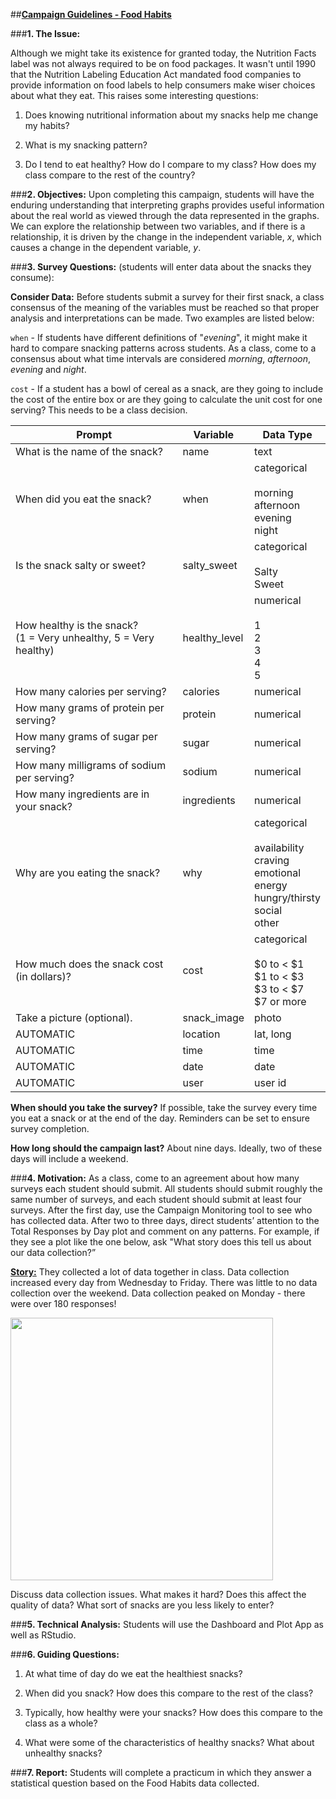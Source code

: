##**<u>Campaign Guidelines - Food Habits</u>**

###**1. The Issue:**

Although we might take its existence for granted today, the Nutrition Facts label was not always required to be on food packages. It wasn't until 1990 that the Nutrition Labeling Education Act mandated food companies to provide information on food labels to help consumers make wiser choices about what they eat. This raises some interesting questions:

1) Does knowing nutritional information about my snacks help me change my habits?

2) What is my snacking pattern?

3) Do I tend to eat healthy? How do I compare to my class? How does my class compare to the rest of the country?

###**2. Objectives:**
Upon completing this campaign, students will have the enduring understanding that interpreting
graphs provides useful information about the real world as viewed through the data represented in the graphs. We can explore the relationship between two variables, and if there is a relationship, it is driven by the change in the independent variable, *x*, which causes a change in the dependent variable, *y*.

###**3. Survey Questions:** (students will enter data about the snacks they consume):

**Consider Data:** Before students submit a survey for their first snack, a class consensus of the meaning of the variables must be reached so that proper analysis and interpretations can be made. Two examples are listed below:

```when``` - If students have different definitions of "<i>evening</i>", it might make it hard to compare snacking patterns across students. As a class, come to a consensus about what time intervals are considered <i>morning</i>, <i>afternoon</i>, <i>evening</i> and <i>night</i>. 

```cost``` - If a student has a bowl of cereal as a snack, are they going to include the cost of the entire box or are they going to calculate the unit cost for one serving? This needs to be a class decision.


|**Prompt**|**Variable**|**Data Type**|
|--------|--------|--------|
|What is the name of the snack?|name|text|
|When did you eat the snack?|when|categorical<br> <br>morning<br>afternoon<br>evening<br>night|
|Is the snack salty or sweet?|salty_sweet|categorical<br><br>Salty<br>Sweet|
|How healthy is the snack?<br>(1 = Very unhealthy, 5 = Very healthy)| healthy_level|numerical<br><br>1<br>2<br>3<br>4<br>5|
|How many calories per serving?| calories| numerical|
|How many grams of protein per serving?| protein |numerical|
|How many grams of sugar per serving?| sugar| numerical|
|How many milligrams of sodium per serving?| sodium |numerical|
|How many ingredients are in your snack? |ingredients |numerical|
|Why are you eating the snack?| why| categorical<br><br>availability<br>craving<br>emotional<br>energy<br>hungry/thirsty<br>social<br>other|
|How much does the snack cost (in dollars)? |cost |categorical<br><br> $0 to < $1 <br> $1 to < $3 <br> $3 to < $7 <br> $7 or more|
|Take a picture (optional). |snack_image |photo|
|AUTOMATIC |location |lat, long|
|AUTOMATIC |time |time|
|AUTOMATIC |date |date|
|AUTOMATIC |user |user id|

**When should you take the survey?** If possible, take the survey every time you eat a snack or at the end of the day. Reminders can be set to ensure survey completion.

**How long should the campaign last?** About nine days. Ideally, two of these days will include a weekend.

###**4. Motivation:**
As a class, come to an agreement about how many surveys each student should submit. All students should submit roughly the same number of surveys, and each student should submit at least four surveys. After the first day, use the Campaign Monitoring tool to see who has collected data. After two to three days, direct students’ attention to the Total Responses by Day plot and comment on any patterns. For example, if they see a plot like the one below, ask "What story does this tell us about our data collection?”

**<u>Story:</u>** They collected a lot of data together in class. Data collection increased every day from
Wednesday to Friday. There was little to no data collection over the weekend. Data collection
peaked on Monday - there were over 180 responses!

<img src="../../img/1c104.png" width="420" />

Discuss data collection issues. What makes it hard? Does this affect the quality of data? What sort
of snacks are you less likely to enter?
    
###**5. Technical Analysis:**
Students will use the Dashboard and Plot App as well as RStudio.

###**6. Guiding Questions:**
1) At what time of day do we eat the healthiest snacks?

2) When did you snack? How does this compare to the rest of the class?

3) Typically, how healthy were your snacks? How does this compare to the class as a whole?

4) What were some of the characteristics of healthy snacks? What about unhealthy snacks?

###**7. Report:**
Students will complete a practicum in which they answer a statistical question based on the Food Habits data collected.